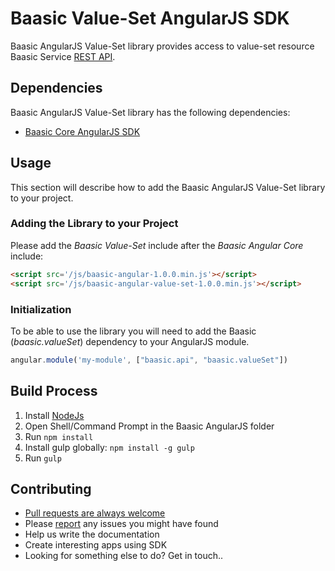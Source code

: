 # Baasic Value-Set AngularJS SDK

Baasic AngularJS Value-Set library provides access to value-set resource Baasic Service [REST API](https://api.baasic.com/vX).

## Dependencies

Baasic AngularJS Value-Set library has the following dependencies:

* [Baasic Core AngularJS SDK](../../../baasic-sdk-angularjs-core)

## Usage

This section will describe how to add the Baasic AngularJS Value-Set library to your project.

### Adding the Library to your Project

Please add the _Baasic Value-Set_ include after the _Baasic Angular Core_ include:

```html
<script src='/js/baasic-angular-1.0.0.min.js'></script>
<script src='/js/baasic-angular-value-set-1.0.0.min.js'></script>
```

### Initialization

To be able to use the library you will need to add the Baasic (_baasic.valueSet_) dependency to your AngularJS module.

```javascript
angular.module('my-module', ["baasic.api", "baasic.valueSet"])
```

## Build Process

1. Install [NodeJs](http://nodejs.org/download/)
2. Open Shell/Command Prompt in the Baasic AngularJS folder
3. Run `npm install`
4. Install gulp globally: `npm install -g gulp`
5. Run `gulp`

## Contributing

* [Pull requests are always welcome](../../../baasic-sdk-angularjs-value-set/pulls)
* Please [report](../../../baasic-sdk-angularjs-value-set/issues) any issues you might have found
* Help us write the documentation
* Create interesting apps using SDK
* Looking for something else to do? Get in touch..
